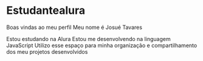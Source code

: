 # Estudantealura

Boas vindas ao meu perfil 
Meu nome é Josué Tavares

Estou estudando na Alura
Estou me desenvolvendo na linguagem JavaScript
Utilizo esse espaço para minha organização e compartilhamento dos meu projetos desenvolvidos
